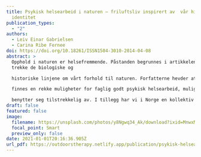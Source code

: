 ```yaml
---
title: Psykisk helsearbeid i naturen – friluftsliv inspirert av  vår historie og
  identitet
publication_types:
  - "2"
authors:
  - Leiv Einar Gabrielsen
  - Carina Ribe Fernee
doi: https://doi.org/10.18261/ISSN1504-3010-2014-04-08
abstract: >
  Opphold i naturen er helsefremmende. Påstanden begrunnes i artikkelen ved å
  trekke de biologiske og

  historiske linjene om vårt forhold til naturen. Forfatterne hevder at det som følge av denne erkjennelsen

  finnes en rekke muligheter for faglig godt psykisk helsearbeid, muligheter som dagens helsevesen ikke

  benytter seg tilstrekkelig av. I tillegg har vi i Norge en kollektiv kulturell bakgrunn gjennom vårt unike forhold til friluftsliv, noe som gir spesielt gode forutsetninger for å lykkes med utendørs psykisk helsearbeid. Til slutt presenteres et nytt helsetilbud – friluftsterapi – som eksempel på hvordan man kan arbeide målrettet og faglig med psykiske helseutfordringer i naturen.
draft: false
featured: false
image:
  filename: https://unsplash.com/photos/y8Ngwq34_Ak/download?ixid=MnwxMjA3fDB8MXxzZWFyY2h8M3x8b3V0ZG9vcnN8fDB8fHx8MTYzNTg2MzY3Mw&force=true&w=1920
  focal_point: Smart
  preview_only: false
date: 2021-01-01T20:16:36.905Z
url_pdf: https://outdoorstherapy.netlify.app/publication/psykisk-helsearbeid-i-naturen-friluftsliv-inspirert-av-var-historie-og-identitet/gabrielsen2014.pdf
---
```

